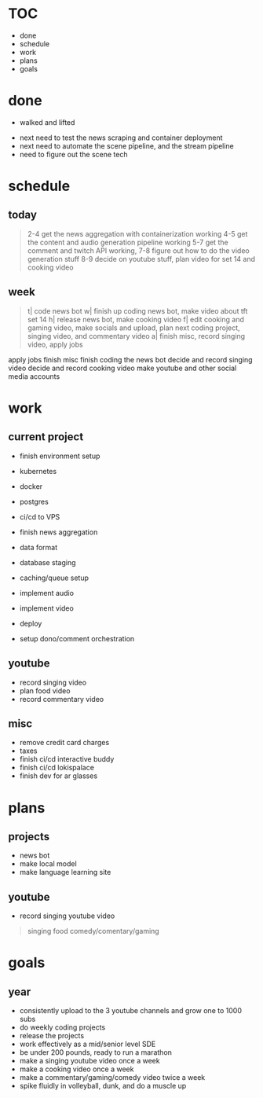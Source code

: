 # TOC
- done
- schedule
- work
- plans
- goals

# done
- walked and lifted
* next need to test the news scraping and container deployment
* next need to automate the scene pipeline, and the stream pipeline
* need to figure out the scene tech

# schedule
## today
> 2-4 get the news aggregation with containerization working
> 4-5 get the content and audio generation pipeline working
> 5-7 get the comment and twitch API working, 
> 7-8 figure out how to do the video generation stuff
> 8-9 decide on youtube stuff, plan video for set 14 and cooking video

## week
> t| code news bot
> w| finish up coding news bot, make video about tft set 14
> h| release news bot, make cooking video
> f| edit cooking and gaming video, make socials and upload, plan next coding project, singing video, and commentary video
> a| finish misc, record singing video, apply jobs

apply jobs
finish misc
finish coding the news bot
decide and record singing video
decide and record cooking video
make youtube and other social media accounts

# work
## current project
- finish environment setup
 - kubernetes
 - docker
 - postgres
 - ci/cd to VPS
- finish news aggregation
 - data format
 - database staging
 - caching/queue setup

- implement audio
- implement video

- deploy
 - setup dono/comment orchestration


## youtube
- record singing video
- plan food video
- record commentary video

## misc
- remove credit card charges
- taxes
- finish ci/cd interactive buddy
- finish ci/cd lokispalace
- finish dev for ar glasses

# plans
## projects
- news bot
- make local model
- make language learning site

## youtube
- record singing youtube video

> singing
> food
> comedy/comentary/gaming

# goals 

## year
- consistently upload to the 3 youtube channels and grow one to 1000 subs
- do weekly coding projects
 - release the projects
- work effectively as a mid/senior level SDE
- be under 200 pounds, ready to run a marathon
- make a singing youtube video once a week
- make a cooking video once a week
- make a commentary/gaming/comedy video twice a week
- spike fluidly in volleyball, dunk, and do a muscle up
